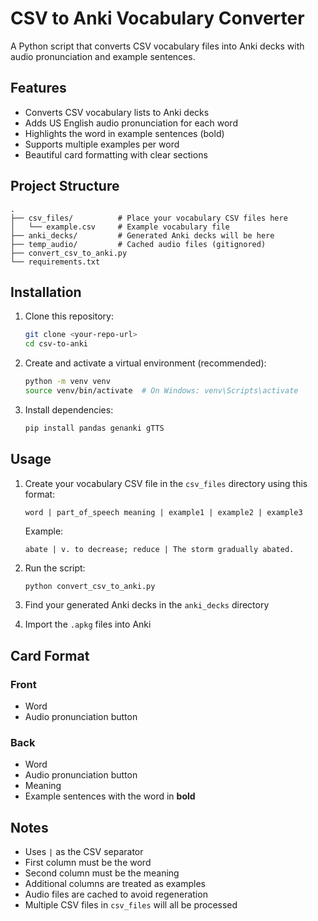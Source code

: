 # CSV to Anki Vocabulary Converter

A Python script that converts CSV vocabulary files into Anki decks with audio pronunciation and example sentences.

## Features

- Converts CSV vocabulary lists to Anki decks
- Adds US English audio pronunciation for each word
- Highlights the word in example sentences (bold)
- Supports multiple examples per word
- Beautiful card formatting with clear sections

## Project Structure

```
.
├── csv_files/          # Place your vocabulary CSV files here
│   └── example.csv     # Example vocabulary file
├── anki_decks/         # Generated Anki decks will be here
├── temp_audio/         # Cached audio files (gitignored)
├── convert_csv_to_anki.py
└── requirements.txt
```

## Installation

1. Clone this repository:
   ```bash
   git clone <your-repo-url>
   cd csv-to-anki
   ```

2. Create and activate a virtual environment (recommended):
   ```bash
   python -m venv venv
   source venv/bin/activate  # On Windows: venv\Scripts\activate
   ```

3. Install dependencies:
   ```bash
   pip install pandas genanki gTTS
   ```

## Usage

1. Create your vocabulary CSV file in the `csv_files` directory using this format:
   ```
   word | part_of_speech meaning | example1 | example2 | example3
   ```
   Example:
   ```
   abate | v. to decrease; reduce | The storm gradually abated.
   ```

2. Run the script:
   ```bash
   python convert_csv_to_anki.py
   ```

3. Find your generated Anki decks in the `anki_decks` directory

4. Import the `.apkg` files into Anki

## Card Format

### Front
- Word
- Audio pronunciation button

### Back
- Word
- Audio pronunciation button
- Meaning
- Example sentences with the word in **bold**

## Notes

- Uses `|` as the CSV separator
- First column must be the word
- Second column must be the meaning
- Additional columns are treated as examples
- Audio files are cached to avoid regeneration
- Multiple CSV files in `csv_files` will all be processed
